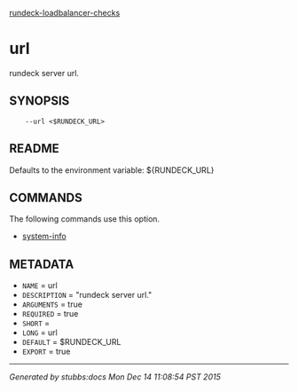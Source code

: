 [rundeck-loadbalancer-checks](../../index.html)

# url

rundeck server url.

## SYNOPSIS

        --url <$RUNDECK_URL>

## README

Defaults to the environment variable: ${RUNDECK_URL}

## COMMANDS

The following commands use this option.

* [system-info](../../commands/system-info/index.html)

## METADATA

* `NAME` = url
* `DESCRIPTION` = "rundeck server url."
* `ARGUMENTS` = true
* `REQUIRED` = true
* `SHORT` = 
* `LONG` = url
* `DEFAULT` = $RUNDECK_URL
* `EXPORT` = true

----

*Generated by stubbs:docs Mon Dec 14 11:08:54 PST 2015*

